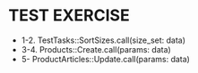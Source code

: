 # TEST EXERCISE

* 1-2. TestTasks::SortSizes.call(size_set: data)
* 3-4. Products::Create.call(params: data)
* 5- ProductArticles::Update.call(params: data)
